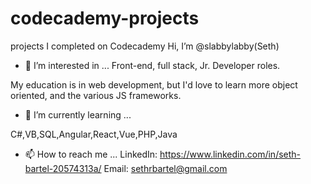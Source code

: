 # codecademy-projects
projects I completed on Codecademy
 Hi, I’m @slabbylabby(Seth)
 
- 👀 I’m interested in ...
Front-end, full stack, Jr. Developer roles.

My education is in web development, but I'd love to learn more object oriented, and the various JS frameworks.
- 🌱 I’m currently learning ...

C#,VB,SQL,Angular,React,Vue,PHP,Java

- 📫 How to reach me ...
LinkedIn: https://www.linkedin.com/in/seth-bartel-20574313a/
Email: sethrbartel@gmail.com
